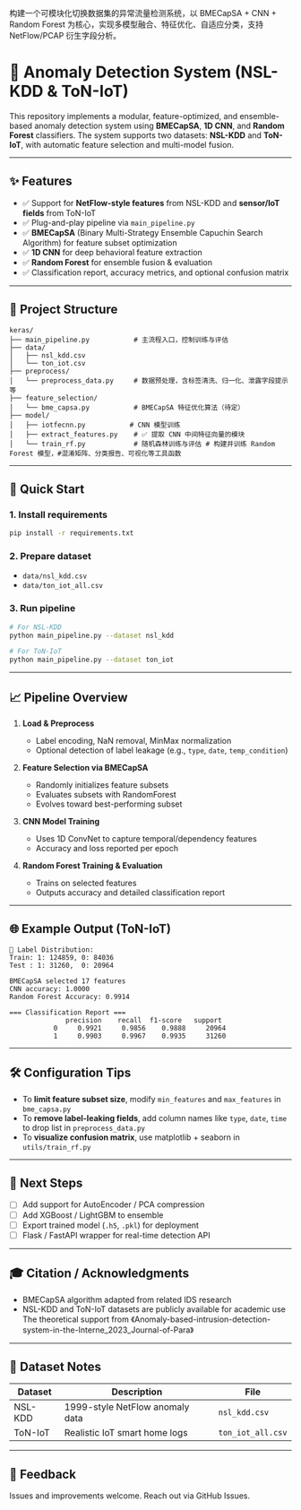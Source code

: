 构建一个可模块化切换数据集的异常流量检测系统，以 BMECapSA + CNN + Random Forest 为核心，实现多模型融合、特征优化、自适应分类，支持 NetFlow/PCAP 衍生字段分析。
# 🚀 Anomaly Detection System (NSL-KDD & ToN-IoT)

This repository implements a modular, feature-optimized, and ensemble-based anomaly detection system using **BMECapSA**, **1D CNN**, and **Random Forest** classifiers. The system supports two datasets: **NSL-KDD** and **ToN-IoT**, with automatic feature selection and multi-model fusion.

---

## ✨ Features

* ✅ Support for **NetFlow-style features** from NSL-KDD and **sensor/IoT fields** from ToN-IoT
* ✅ Plug-and-play pipeline via `main_pipeline.py`
* ✅ **BMECapSA** (Binary Multi-Strategy Ensemble Capuchin Search Algorithm) for feature subset optimization
* ✅ **1D CNN** for deep behavioral feature extraction
* ✅ **Random Forest** for ensemble fusion & evaluation
* ✅ Classification report, accuracy metrics, and optional confusion matrix

---

## 📂 Project Structure

```
keras/
├── main_pipeline.py           # 主流程入口，控制训练与评估
├── data/
│   ├── nsl_kdd.csv
│   └── ton_iot.csv
├── preprocess/
│   └── preprocess_data.py     # 数据预处理，含标签清洗、归一化、泄露字段提示等
├── feature_selection/
│   └── bme_capsa.py           # BMECapSA 特征优化算法（待定）
├── model/
│   ├── iotfecnn.py           # CNN 模型训练
│   ├── extract_features.py    # ✅ 提取 CNN 中间特征向量的模块
│   └── train_rf.py            # 随机森林训练与评估 # 构建并训练 Random Forest 模型，#混淆矩阵、分类报告、可视化等工具函数
```

---

## 🚀 Quick Start

### 1. Install requirements

```bash
pip install -r requirements.txt
```

### 2. Prepare dataset

* `data/nsl_kdd.csv`
* `data/ton_iot_all.csv`

### 3. Run pipeline

```bash
# For NSL-KDD
python main_pipeline.py --dataset nsl_kdd

# For ToN-IoT
python main_pipeline.py --dataset ton_iot
```

---

## 📈 Pipeline Overview

1. **Load & Preprocess**

   * Label encoding, NaN removal, MinMax normalization
   * Optional detection of label leakage (e.g., `type`, `date`, `temp_condition`)

2. **Feature Selection via BMECapSA**

   * Randomly initializes feature subsets
   * Evaluates subsets with RandomForest
   * Evolves toward best-performing subset

3. **CNN Model Training**

   * Uses 1D ConvNet to capture temporal/dependency features
   * Accuracy and loss reported per epoch

4. **Random Forest Training & Evaluation**

   * Trains on selected features
   * Outputs accuracy and detailed classification report

---

## 🌐 Example Output (ToN-IoT)

```
📅 Label Distribution:
Train: 1: 124859, 0: 84036
Test : 1: 31260,  0: 20964

BMECapSA selected 17 features
CNN accuracy: 1.0000
Random Forest Accuracy: 0.9914

=== Classification Report ===
              precision    recall  f1-score   support
           0     0.9921     0.9856    0.9888     20964
           1     0.9903     0.9967    0.9935     31260
```

---

## 🛠️ Configuration Tips

* To **limit feature subset size**, modify `min_features` and `max_features` in `bme_capsa.py`
* To **remove label-leaking fields**, add column names like `type`, `date`, `time` to drop list in `preprocess_data.py`
* To **visualize confusion matrix**, use matplotlib + seaborn in `utils/train_rf.py`

---

## 🚜 Next Steps

* [ ] Add support for AutoEncoder / PCA compression
* [ ] Add XGBoost / LightGBM to ensemble
* [ ] Export trained model (`.h5`, `.pkl`) for deployment
* [ ] Flask / FastAPI wrapper for real-time detection API

---

## 🎓 Citation / Acknowledgments

* BMECapSA algorithm adapted from related IDS research
* NSL-KDD and ToN-IoT datasets are publicly available for academic use
  The theoretical support from 《Anomaly-based-intrusion-detection-system-in-the-Interne_2023_Journal-of-Para》 
---

## 📁 Dataset Notes

| Dataset | Description                     | File              |
| ------- | ------------------------------- | ----------------- |
| NSL-KDD | 1999-style NetFlow anomaly data | `nsl_kdd.csv`     |
| ToN-IoT | Realistic IoT smart home logs   | `ton_iot_all.csv` |

---

## 📢 Feedback

Issues and improvements welcome. Reach out via GitHub Issues.

